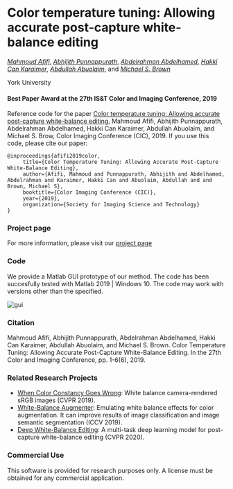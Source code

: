 # Color temperature tuning: Allowing accurate post-capture white-balance editing 
*[Mahmoud Afifi](https://sites.google.com/view/mafifi)*, *[Abhijith Punnappurath](https://abhijithpunnappurath.github.io/)*, *[Abdelrahman Abdelhamed](http://www.cse.yorku.ca/~kamel/)*, *[Hakki Can Karaimer](https://karaimer.github.io/)*, *[Abdullah Abuolaim](https://www.eecs.yorku.ca/~abuolaim/)*, and *[Michael S. Brown](http://www.cse.yorku.ca/~mbrown/)*


York University

#### Best Paper Award at the 27th IS&T Color and Imaging Conference, 2019

Reference code for the paper [Color temperature tuning: Allowing accurate post-capture white-balance editing.](http://cvil.eecs.yorku.ca/projects/public_html/ColorTemperatureTuning/files/ColorTemperatureTuning.pdf) Mahmoud Afifi, Abhijith Punnappurath, Abdelrahman Abdelhamed, Hakki Can Karaimer, Abdullah Abuolaim, and Michael S. Brow, Color Imaging Conference  (CIC), 2019. If you use this code, please cite our paper:
```
@inproceedings{afifi2019color,
     title={Color Temperature Tuning: Allowing Accurate Post-Capture White-Balance Editing},
     author={Afifi, Mahmoud and Punnappurath, Abhijith and Abdelhamed, Abdelrahman and Karaimer, Hakki Can and Abuolaim, Abdullah and and Brown, Michael S},
     booktitle={Color Imaging Conference (CIC)},
     year={2019},
     organization={Society for Imaging Science and Technology}
}
```

### Project page
For more information, please visit our [project page](http://cvil.eecs.yorku.ca/projects/public_html/ColorTemperatureTuning/)

### Code
We provide a Matlab GUI prototype of our method. The code has been succesfully tested with Matlab 2019 | Windows 10. The code may work with versions other than the specified.

![gui](https://user-images.githubusercontent.com/37669469/76178416-abdea680-618d-11ea-8474-9ea8a18b7fff.png)

### Citation
Mahmoud Afifi, Abhijith Punnappurath, Abdelrahman Abdelhamed, 
Hakki Can Karaimer, Abdullah Abuolaim, and Michael S. Brown. Color Temperature Tuning: Allowing Accurate Post-Capture White-Balance Editing. In the 27th Color and Imaging Conference, pp. 1-6(6), 2019.


### Related Research Projects
- [When Color Constancy Goes Wrong](https://github.com/mahmoudnafifi/WB_sRGB): White balance camera-rendered sRGB images (CVPR 2019).
- [White-Balance Augmenter](https://github.com/mahmoudnafifi/WB_color_augmenter): Emulating white balance effects for color augmentation. It can improve results of image classification and image semantic segmentation (ICCV 2019).
- [Deep White-Balance Editing](https://github.com/mahmoudnafifi/Deep_White_Balance): A multi-task deep learning model for post-capture white-balance editing (CVPR 2020).

### Commercial Use
This software is provided for research purposes only. A license must be obtained for any commercial application.

